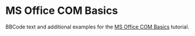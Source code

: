 # MS Office COM Basics
BBCode text and additional examples for the [MS Office COM Basics](https://autohotkey.com/boards/viewtopic.php?f=7&t=8978) tutorial.
